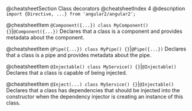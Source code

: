 @cheatsheetSection
Class decorators
@cheatsheetIndex 4
@description
`import {Directive, ...} from 'angular2/angular2';`

@cheatsheetItem
`@Component({...})
class MyComponent() {}`|`@Component({...})`
Declares that a class is a component and provides metadata about the component.

@cheatsheetItem
`@Pipe({...})
class MyPipe() {}`|`@Pipe({...})`
Declares that a class is a pipe and provides metadata about the pipe.

@cheatsheetItem
`@Injectable()
class MyService() {}`|`@Injectable()`
Declares that a class is capable of being injected.

@cheatsheetItem
`@Inject(...)
class MyService() {}`|`@Injectable()`
Declares that a class has dependencies that should be injected into the constructor when the dependency
injector is creating an instance of this class.
